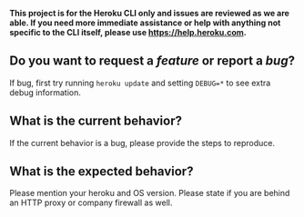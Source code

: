 **This project is for the Heroku CLI only and issues are reviewed as we are able. If you need more immediate assistance or help with anything not specific to the CLI itself, please use https://help.heroku.com.**

Do you want to request a *feature* or report a *bug*?
-----------------------------------------------------
If bug, first try running `heroku update` and setting `DEBUG=*` to see extra debug information.

What is the current behavior?
-----------------------------
If the current behavior is a bug, please provide the steps to reproduce.

What is the expected behavior?
------------------------------
Please mention your heroku and OS version. Please state if you are behind an HTTP proxy or company firewall as well.
